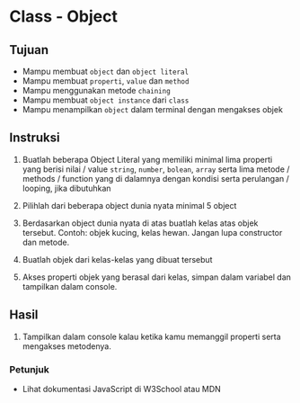 # Class - Object

## Tujuan

* Mampu membuat `object` dan `object literal`
* Mampu membuat `properti`, `value` dan `method`
* Mampu menggunakan metode `chaining`
* Mampu membuat `object instance` dari `class`
* Mampu menampilkan `object` dalam terminal dengan mengakses objek

## Instruksi

1. Buatlah beberapa Object Literal yang memiliki minimal lima properti yang berisi nilai / value `string`, `number`, `bolean`, `array` serta lima metode / methods / function yang di dalamnya dengan kondisi serta perulangan / looping, jika dibutuhkan

2. Pilihlah dari beberapa object dunia nyata minimal 5 object

3. Berdasarkan object dunia nyata di atas buatlah kelas atas objek tersebut. Contoh: objek kucing, kelas hewan. Jangan lupa constructor dan metode.

4. Buatlah objek dari kelas-kelas yang dibuat tersebut

5. Akses properti objek yang berasal dari kelas, simpan dalam variabel dan tampilkan dalam console.

## Hasil

1. Tampilkan dalam console kalau ketika kamu memanggil properti serta mengakses metodenya.

### Petunjuk

* Lihat dokumentasi JavaScript di W3School atau MDN



